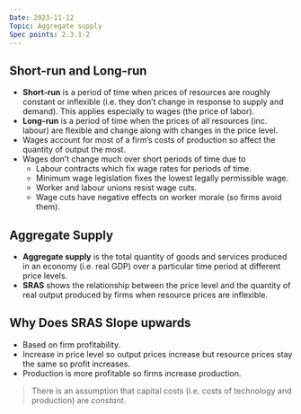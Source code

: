 ```yaml
---
Date: 2023-11-12
Topic: Aggregate supply
Spec points: 2.3.1-2
---
```


## Short-run and Long-run

* **Short-run** is a period of time when prices of resources are roughly constant or inflexible (i.e. they don’t change in response to supply and demand). This applies especially to wages (the price of labor).
* **Long-run** is a period of time when the prices of all resources (inc. labour) are flexible and change along with changes in the price level.
* Wages account for most of a firm’s costs of production so affect the quantity of output the most.
* Wages don’t change much over short periods of time due to
    * Labour contracts which fix wage rates for periods of time.
    * Minimum wage legislation fixes the lowest legally permissible wage.
    * Worker and labour unions resist wage cuts.
    * Wage cuts have negative effects on worker morale (so firms avoid them).

## Aggregate Supply

* **Aggregate supply** is the total quantity of goods and services produced in an economy (i.e. real GDP) over a particular time period at different price levels.
* **SRAS** shows the relationship between the price level and the quantity of real output produced by firms when resource prices are inflexible.

## Why Does SRAS Slope upwards

* Based on firm profitability.
* Increase in price level so output prices increase but resource prices stay the same so profit increases.
* Production is more profitable so firms increase production.
> There is an assumption that capital costs (i.e. costs of technology and production) are *constant*.